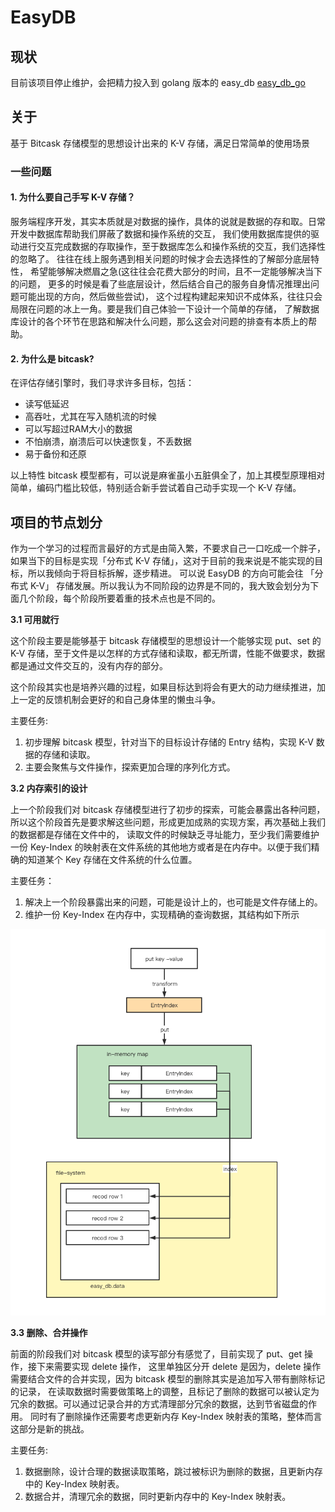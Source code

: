 # EasyDB

## 现状
目前该项目停止维护，会把精力投入到 golang 版本的 easy_db [easy_db_go](https://github.com/pagges/easy_db_go)

## 关于
基于 Bitcask 存储模型的思想设计出来的 K-V 存储，满足日常简单的使用场景

### 一些问题

#### 1. 为什么要自己手写 K-V 存储？

服务端程序开发，其实本质就是对数据的操作，具体的说就是数据的存和取。日常开发中数据库帮助我们屏蔽了数据和操作系统的交互，
我们使用数据库提供的驱动进行交互完成数据的存取操作，至于数据库怎么和操作系统的交互，我们选择性的忽略了。
往往在线上服务遇到相关问题的时候才会去选择性的了解部分底层特性，
希望能够解决燃眉之急(这往往会花费大部分的时间，且不一定能够解决当下的问题，
更多的时候是看了些底层设计，然后结合自己的服务自身情况推理出问题可能出现的方向，然后做些尝试)，
这个过程构建起来知识不成体系，往往只会局限在问题的冰上一角。要是我们自己体验一下设计一个简单的存储，
了解数据库设计的各个环节在思路和解决什么问题，那么这会对问题的排查有本质上的帮助。

#### 2. 为什么是 bitcask?

在评估存储引擎时，我们寻求许多目标，包括：
- 读写低延迟
- 高吞吐，尤其在写入随机流的时候
- 可以写超过RAM大小的数据
- 不怕崩溃，崩溃后可以快速恢复，不丢数据
- 易于备份和还原
  
以上特性 bitcask 模型都有，可以说是麻雀虽小五脏俱全了，加上其模型原理相对简单，编码门槛比较低，特别适合新手尝试着自己动手实现一个 K-V 存储。
## 项目的节点划分

作为一个学习的过程而言最好的方式是由简入繁，不要求自己一口吃成一个胖子，如果当下的目标是实现「分布式 K-V 存储」，这对于目前的我来说是不能实现的目标，所以我倾向于将目标拆解，逐步精进。
可以说 EasyDB 的方向可能会往 「分布式 K-V」 存储发展。所以我认为不同阶段的边界是不同的，我大致会划分为下面几个阶段，每个阶段所要着重的技术点也是不同的。

**3.1 可用就行**

这个阶段主要是能够基于 bitcask 存储模型的思想设计一个能够实现 put、set 的 K-V 存储，至于文件是以怎样的方式存储和读取，都无所谓，性能不做要求，数据都是通过文件交互的，没有内存的部分。

这个阶段其实也是培养兴趣的过程，如果目标达到将会有更大的动力继续推进，加上一定的反馈机制会更好的和自己身体里的懒虫斗争。

主要任务:
1. 初步理解 bitcask 模型，针对当下的目标设计存储的 Entry 结构，实现 K-V 数据的存储和读取。
2. 主要会聚焦与文件操作，探索更加合理的序列化方式。

**3.2 内存索引的设计**

上一个阶段我们对 bitcask 存储模型进行了初步的探索，可能会暴露出各种问题，所以这个阶段首先是要求解这些问题，形成更加成熟的实现方案，再次基础上我们的数据都是存储在文件中的，
读取文件的时候缺乏寻址能力，至少我们需要维护一份 Key-Index 的映射表在文件系统的其他地方或者是在内存中。以便于我们精确的知道某个 Key 存储在文件系统的什么位置。

主要任务：
1. 解决上一个阶段暴露出来的问题，可能是设计上的，也可能是文件存储上的。
2. 维护一份 Key-Index 在内存中，实现精确的查询数据，其结构如下所示

![alt 索引设计图](https://github.com/pagges/easy_db/blob/master/doc/img/easy_db.png)


**3.3 删除、合并操作**

前面的阶段我们对 bitcask 模型的读写部分有感觉了，目前实现了 put、get 操作，接下来需要实现 delete 操作，
这里单独区分开 delete 是因为，delete 操作需要结合文件的合并实现，因为 bitcask 模型的删除其实是追加写入带有删除标记的记录，
在读取数据时需要做策略上的调整，且标记了删除的数据可以被认定为冗余的数据。可以通过记录合并的方式清理部分冗余的数据，达到节省磁盘的作用。
同时有了删除操作还需要考虑更新内存 Key-Index 映射表的策略，整体而言这部分是新的挑战。

主要任务:
1. 数据删除，设计合理的数据读取策略，跳过被标识为删除的数据，且更新内存中的 Key-Index 映射表。
2. 数据合并，清理冗余的数据，同时更新内存中的 Key-Index 映射表。


